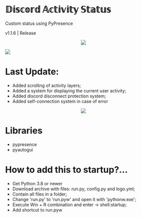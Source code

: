 # 𝔻𝕚𝕤𝕔𝕠𝕣𝕕 𝔸𝕔𝕥𝕚𝕧𝕚𝕥𝕪 𝕊𝕥𝕒𝕥𝕦𝕤
<p> Custom status using PyPresence</p>
<p>v1.1.6 | Release</p>
<p align="center">
    <img src="https://sun9-1.userapi.com/impg/n4jEAB_gvRZUDqN22owS9h1pjk2ryZrHnn4XAg/gCWPuziUTY4.jpg?size=1600x1200&quality=96&proxy=1&sign=39cebd336f05adb5abb01fc91cd653d1&type=album">
</p>
<p align="">
    <img src="https://camo.githubusercontent.com/30c5419219870859a1960a2673a8fddef9dbe1f0b7f90d8efec01ff62e86950a/68747470733a2f2f696d672e736869656c64732e696f2f6769746875622f6c616e6775616765732f746f702f7177657274797175657274792f707970726573656e63652e7376673f7374796c653d666f722d7468652d6261646765">
</p>

# Last Update:
- Added scrolling of activity layers;
- Added a system for displaying the current user activity;
- Added discord disconnect protection system;
- Added self-connection system in case of error

<p align="center">
    <img src="https://sun9-23.userapi.com/impg/u25BZCE9dZR3bF1mQLaFzo0_Zu9Euw2FyMPdXA/Hz4KUu5Q_4k.jpg?size=876x357&quality=96&proxy=1&sign=c65678635479bb74292e74b615914f4c&type=album">
</p>

# Libraries
- pypresence
- pyautogui

# How to add this to startup?...
- Get Python 3.8 or newer
- Download archive with files: run.py, config.py and logo.yml;
- Contain all files in a folder;
- Change 'run.py' to 'run.pyw' and open it with 'pythonw.exe';
- Execute Win + R combination and enter -> shell:startup;
- Add shortcut to run.pyw

